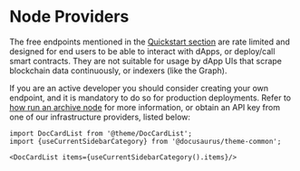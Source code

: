 # Node Providers
 
The free endpoints mentioned in the [Quickstart section](../../quickstart/) are rate limited and designed for end users to be able to interact with dApps, or deploy/call smart contracts. They are not suitable for usage by dApp UIs that scrape blockchain data continuously, or indexers (like the Graph).


If you are an active developer you should consider creating your own endpoint, and it is mandatory to do so for production deployments. Refer to [how run an archive node](/docs/nodes/archive-node/) for more information, or obtain an API key from one of our infrastructure providers, listed below:


```mdx-code-block
import DocCardList from '@theme/DocCardList';
import {useCurrentSidebarCategory} from '@docusaurus/theme-common';

<DocCardList items={useCurrentSidebarCategory().items}/>
```
